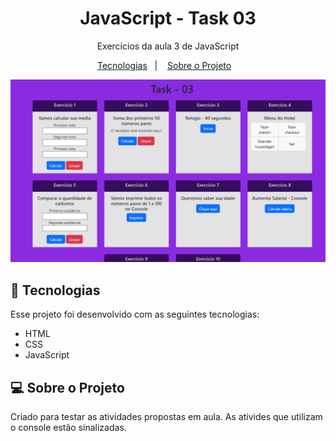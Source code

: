 <h1 align="center"> JavaScript - Task 03</h1>

<p align="center"> Exercícios da aula 3 de JavaScript<br/>
</p>



<p align="center">
  <a href="#-tecnologias">Tecnologias</a>&nbsp;&nbsp;&nbsp;|&nbsp;&nbsp;&nbsp;
  <a href="#-sobre-o-projeto">Sobre o Projeto</a>&nbsp;&nbsp;&nbsp;
</p>
<p align="center">
  <img alt="imagem do site VemSer Coffee" src="./assets/task-03.png">
</p>




## 🚀 Tecnologias

Esse projeto foi desenvolvido com as seguintes tecnologias:

- HTML
- CSS
- JavaScript

## 💻 Sobre o Projeto

Criado para testar as atividades propostas em aula. As ativides que utilizam o console estão sinalizadas.
